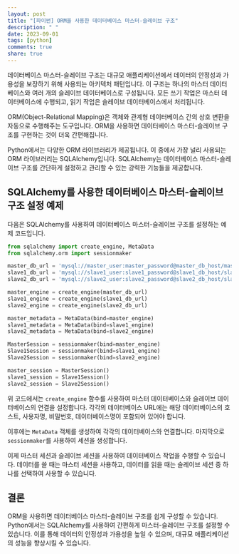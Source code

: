 ```yaml
---
layout: post
title: "[파이썬] ORM을 사용한 데이터베이스 마스터-슬레이브 구조"
description: " "
date: 2023-09-01
tags: [python]
comments: true
share: true
---
```


데이터베이스 마스터-슬레이브 구조는 대규모 애플리케이션에서 데이터의 안정성과 가용성을 보장하기 위해 사용되는 아키텍처 패턴입니다. 이 구조는 하나의 마스터 데이터베이스와 여러 개의 슬레이브 데이터베이스로 구성됩니다. 모든 쓰기 작업은 마스터 데이터베이스에 수행되고, 읽기 작업은 슬레이브 데이터베이스에서 처리됩니다.

ORM(Object-Relational Mapping)은 객체와 관계형 데이터베이스 간의 상호 변환을 자동으로 수행해주는 도구입니다. ORM을 사용하면 데이터베이스 마스터-슬레이브 구조를 구현하는 것이 더욱 간편해집니다. 

Python에서는 다양한 ORM 라이브러리가 제공됩니다. 이 중에서 가장 널리 사용되는 ORM 라이브러리는 SQLAlchemy입니다. SQLAlchemy는 데이터베이스 마스터-슬레이브 구조를 간단하게 설정하고 관리할 수 있는 강력한 기능들을 제공합니다.

## SQLAlchemy를 사용한 데이터베이스 마스터-슬레이브 구조 설정 예제

다음은 SQLAlchemy를 사용하여 데이터베이스 마스터-슬레이브 구조를 설정하는 예제 코드입니다.

```python
from sqlalchemy import create_engine, MetaData
from sqlalchemy.orm import sessionmaker

master_db_url = 'mysql://master_user:master_password@master_db_host/master_db_name'
slave1_db_url = 'mysql://slave1_user:slave1_password@slave1_db_host/slave1_db_name'
slave2_db_url = 'mysql://slave2_user:slave2_password@slave2_db_host/slave2_db_name'

master_engine = create_engine(master_db_url)
slave1_engine = create_engine(slave1_db_url)
slave2_engine = create_engine(slave2_db_url)

master_metadata = MetaData(bind=master_engine)
slave1_metadata = MetaData(bind=slave1_engine)
slave2_metadata = MetaData(bind=slave2_engine)

MasterSession = sessionmaker(bind=master_engine)
Slave1Session = sessionmaker(bind=slave1_engine)
Slave2Session = sessionmaker(bind=slave2_engine)

master_session = MasterSession()
slave1_session = Slave1Session()
slave2_session = Slave2Session()
```

위 코드에서는 `create_engine` 함수를 사용하여 마스터 데이터베이스와 슬레이브 데이터베이스의 연결을 설정합니다. 각각의 데이터베이스 URL에는 해당 데이터베이스의 호스트, 사용자명, 비밀번호, 데이터베이스명이 포함되어 있어야 합니다.

이후에는 `MetaData` 객체를 생성하여 각각의 데이터베이스와 연결합니다. 마지막으로 `sessionmaker`를 사용하여 세션을 생성합니다.

이제 마스터 세션과 슬레이브 세션을 사용하여 데이터베이스 작업을 수행할 수 있습니다. 데이터를 쓸 때는 마스터 세션을 사용하고, 데이터를 읽을 때는 슬레이브 세션 중 하나를 선택하여 사용할 수 있습니다.

## 결론

ORM을 사용하면 데이터베이스 마스터-슬레이브 구조를 쉽게 구성할 수 있습니다. Python에서는 SQLAlchemy를 사용하여 간편하게 마스터-슬레이브 구조를 설정할 수 있습니다. 이를 통해 데이터의 안정성과 가용성을 높일 수 있으며, 대규모 애플리케이션의 성능을 향상시킬 수 있습니다.